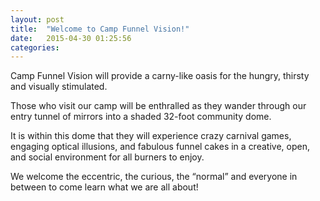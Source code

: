```yaml
---
layout: post
title:  "Welcome to Camp Funnel Vision!"
date:   2015-04-30 01:25:56
categories: 
---
```


Camp Funnel Vision will provide a carny-like oasis for the hungry, thirsty and visually stimulated.

Those who visit our camp will be enthralled as they wander through our entry tunnel of mirrors into a shaded 32-foot community dome.

It is within this dome that they will experience crazy carnival games, engaging optical illusions, and fabulous funnel cakes in a creative, open, and social environment for all burners to enjoy.

We welcome the eccentric, the curious,  the “normal” and everyone in between to come learn what we are all about!
